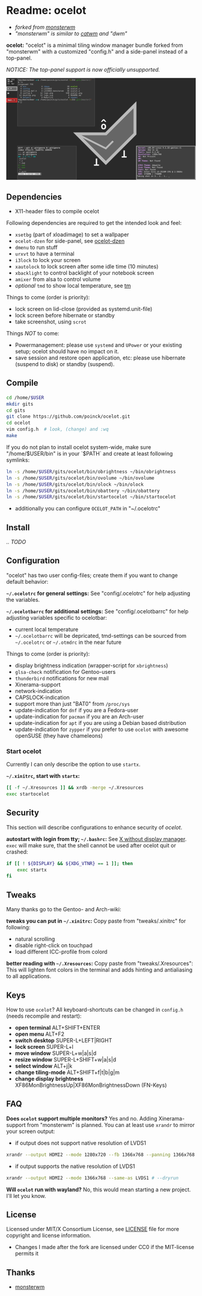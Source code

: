# Readme: ocelot
- *forked from [monsterwm](https://github.com/c00kiemon5ter/monsterwm)*
- *"monsterwm" is similar to [catwm](https://github.com/pyknite/catwm) and "dwm"*

**ocelot:**
"ocelot" is a minimal tiling window manager bundle forked from "monsterwm" with a customized "config.h" and a side-panel instead of a top-panel.

*NOTICE: The top-panel support is now officially unsupported.*

![ocelot](/ocelot.png)

## Dependencies
- X11-header files to compile ocelot

Following dependencies are required to get the intended look and feel:
- `xsetbg` (part of xloadimage) to set a wallpaper
- `ocelot-dzen` for side-panel, see [ocelot-dzen](https://github.com/poinck/ocelot-dzen)
- `dmenu` to run stuff
- `urxvt` to have a terminal
- `i3lock` to lock your screen
- `xautolock` to lock screen after some idle time (10 minutes)
- `xbacklight` to control backlight of your notebook screen
- `amixer` from alsa to control volume
- *optional* `tmd` to show local temperature, see [tm](https://github.com/poinck/tm)

Things to come (order is priority):
- lock screen on lid-close (provided as systemd.unit-file)
- lock screen before hibernate or standby
- take screenshot, using `scrot`

Things *NOT* to come:
- Powermanagement: please use `systemd` and `UPower` or your existing setup; ocelot should have no impact on it.
- save session and restore open application, etc: please use hibernate (suspend to disk) or standby (suspend).

## Compile
```.sh
cd /home/$USER
mkdir gits
cd gits
git clone https://github.com/poinck/ocelot.git
cd ocelot
vim config.h  # look, (change) and :wq
make
```

If you do not plan to install ocelot system-wide, make sure "/home/$USER/bin" is in your `$PATH` and create at least following symlinks:
```.sh
ln -s /home/$USER/gits/ocelot/bin/obrightness ~/bin/obrightness
ln -s /home/$USER/gits/ocelot/bin/ovolume ~/bin/ovolume
ln -s /home/$USER/gits/ocelot/bin/olock ~/bin/olock
ln -s /home/$USER/gits/ocelot/bin/obattery ~/bin/obattery
ln -s /home/$USER/gits/ocelot/bin/startocelot ~/bin/startocelot
```
- additionally you can configure `OCELOT_PATH` in "~/.ocelotrc"

## Install
*.. TODO*

## Configuration
"ocelot" has two user config-files; create them if you want to change default
behavior:

**`~/.ocelotrc` for general settings:**
See "config/.ocelotrc" for help adjusting the variables.

**`~/.ocelotbarrc` for additional settings:**
See "config/.ocelotbarrc" for help adjusting variables specific to ocelotbar:
- current local temperature
- `~/.ocelotbarrc` will be depricated, tmd-settings can be sourced from `~/.ocelotrc` or `~/.otmdrc` in the near future

Things to come (order is priority):
- display brightness indication (wrapper-script for `xbrightness`)
- `glsa-check` notification for Gentoo-users
- `thunderbird` notifications for new mail
- Xinerama-support
- network-indication
- CAPSLOCK-indication
- support more than just "BAT0" from `/proc/sys`
- update-indication for `dnf` if you are a Fedora-user
- update-indication for `pacman` if you are an Arch-user
- update-indication for `apt` if you are using a Debian based distribution
- update-indication for `zypper` if you prefer to use `ocelot` with awesome openSUSE (they have chameleons)

### Start ocelot
Currently I can only describe the option to use `startx`.

**`~/.xinitrc`, start with `startx`:**
```.sh
[[ -f ~/.Xresources ]] && xrdb -merge ~/.Xresources
exec startocelot
```

## Security
This section will describe configurations to enhance security of *ocelot*.

**autostart with login from tty; `~/.bashrc`:**
See [X without display manager](https://wiki.gentoo.org/wiki/X_without_Display_Manager#systemd). `exec` will make sure, that the shell cannot be used after ocelot quit or crashed:
```.sh
if [[ ! ${DISPLAY} && ${XDG_VTNR} == 1 ]]; then
    exec startx
fi
```

## Tweaks
Many thanks go to the Gentoo- and Arch-wiki:

**tweaks you can put in `~/.xinitrc`:**
Copy paste from "tweaks/.xinitrc" for following:
- natural scrolling
- disable right-click on touchpad
- load different ICC-profile from colord

**better reading with `~/.Xresources`:**
Copy paste from "tweaks/.Xresources": This will lighten font colors in the terminal and adds hinting and antialiasing to all applications.

## Keys
How to use `ocelot`? All keyboard-shortcuts can be changed in `config.h` (needs recompile and restart):

- **open terminal** ALT+SHIFT+ENTER
- **open menu** ALT+F2
- **switch desktop** SUPER-L+LEFT|RIGHT
- **lock screen** SUPER-L+l
- **move window** SUPER-L+w|a|s|d
- **resize window** SUPER-L+SHIFT+w|a|s|d
- **select window** ALT+j|k
- **change tiling-mode** ALT+SHIFT+f|t|b|g|m
- **change display brightness** XF86MonBrightnessUp|XF86MonBrightnessDown (FN-Keys)

## FAQ

**Does `ocelot` support multiple monitors?**
Yes and no. Adding Xinerama-support from "monsterwm" is planned. You can at least use `xrandr` to mirror your screen output:
- if output does not support native resolution of LVDS1
```.sh
xrandr --output HDMI2 --mode 1280x720 --fb 1366x768 --panning 1366x768 --same-as LVDS1 # --dryrun
```
- if output supports the native resolution of LVDS1
```.sh
xrandr --output HDMI2 --mode 1366x768 --same-as LVDS1 # --dryrun
```

**Will `ocelot` run with wayland?**
No, this would mean starting a new project. I'll let you know.

## License
Licensed under MIT/X Consortium License, see [LICENSE][law] file for more
copyright and license information.
- Changes I made after the fork are licensed under CC0 if the MIT-license
permits it

  [law]: https://raw.github.com/c00kiemon5ter/monsterwm/master/LICENSE

## Thanks
- [monsterwm](https://github.com/c00kiemon5ter/monsterwm)


